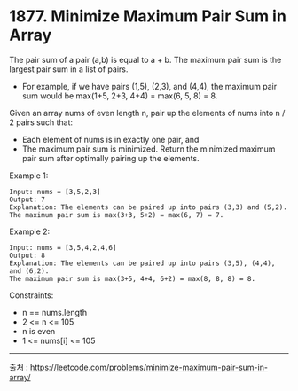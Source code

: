 # 1877. Minimize Maximum Pair Sum in Array


The pair sum of a pair (a,b) is equal to a + b. The maximum pair sum is the largest pair sum in a list of pairs.

- For example, if we have pairs (1,5), (2,3), and (4,4), the maximum pair sum would be max(1+5, 2+3, 4+4) = max(6, 5, 8) = 8.

Given an array nums of even length n, pair up the elements of nums into n / 2 pairs such that:

- Each element of nums is in exactly one pair, and
- The maximum pair sum is minimized.
Return the minimized maximum pair sum after optimally pairing up the elements.



 

Example 1:

```
Input: nums = [3,5,2,3]
Output: 7
Explanation: The elements can be paired up into pairs (3,3) and (5,2).
The maximum pair sum is max(3+3, 5+2) = max(6, 7) = 7.
```

Example 2:

```
Input: nums = [3,5,4,2,4,6]
Output: 8
Explanation: The elements can be paired up into pairs (3,5), (4,4), and (6,2).
The maximum pair sum is max(3+5, 4+4, 6+2) = max(8, 8, 8) = 8.
```

Constraints:

- n == nums.length
- 2 <= n <= 105
- n is even
- 1 <= nums[i] <= 105

---


출처 : https://leetcode.com/problems/minimize-maximum-pair-sum-in-array/